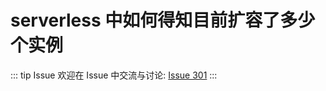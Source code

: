 # serverless 中如何得知目前扩容了多少个实例



::: tip Issue 
 欢迎在 Issue 中交流与讨论: [Issue 301](https://github.com/shfshanyue/Daily-Question/issues/301) 
:::



